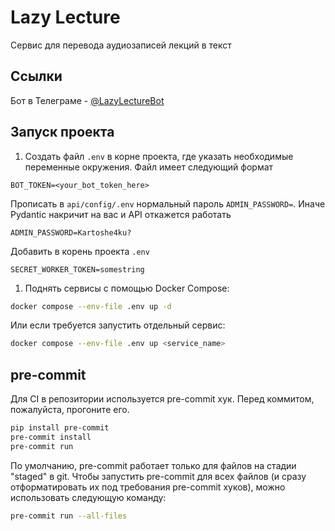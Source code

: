 # Lazy Lecture

Сервис для перевода аудиозаписей лекций в текст

## Ссылки

Бот в Телеграме - [@LazyLectureBot](https://t.me/LazyLectureBot)

## Запуск проекта

1. Создать файл `.env` в корне проекта, где указать необходимые переменные окружения. Файл имеет следующий формат

```env
BOT_TOKEN=<your_bot_token_here>
```


Прописать в `api/config/.env` нормальный пароль `ADMIN_PASSWORD=`. Иначе Pydantic накричит на вас и API откажется работать 
```env
ADMIN_PASSWORD=Kartoshe4ku?
```

Добавить в корень проекта `.env`
```env
SECRET_WORKER_TOKEN=somestring
```


1. Поднять сервисы с помощью Docker Compose:

```bash
docker compose --env-file .env up -d
```

Или если требуется запустить отдельный сервис:

```bash
docker compose --env-file .env up <service_name>
```

## pre-commit

Для CI в репозитории используется pre-commit хук. Перед коммитом, пожалуйста, прогоните его.

```bash
pip install pre-commit
pre-commit install
pre-commit run
```

По умолчанию, pre-commit работает только для файлов на стадии "staged" в git. Чтобы запустить
pre-commit для всех файлов (и сразу отформатировать их под требования pre-commit хуков),
можно использовать следующую команду:

```bash
pre-commit run --all-files
```
